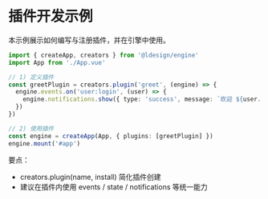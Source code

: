 # 插件开发示例

本示例展示如何编写与注册插件，并在引擎中使用。

```ts
import { createApp, creators } from '@ldesign/engine'
import App from './App.vue'

// 1) 定义插件
const greetPlugin = creators.plugin('greet', (engine) => {
  engine.events.on('user:login', (user) => {
    engine.notifications.show({ type: 'success', message: `欢迎 ${user.name}!` })
  })
})

// 2) 使用插件
const engine = createApp(App, { plugins: [greetPlugin] })
engine.mount('#app')
```

要点：
- creators.plugin(name, install) 简化插件创建
- 建议在插件内使用 events / state / notifications 等统一能力

